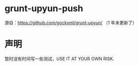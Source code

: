 # grunt-upyun-push

源自：https://github.com/gockxml/grunt-upyun/ （1 年未更新了）


# 声明

暂时没有时间写一些测试，USE IT AT YOUR OWN RISK.


